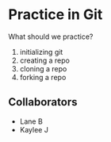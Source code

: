 # Practice in Git

What should we practice?
1. initializing git
1. creating a repo
1. cloning a repo
1. forking a repo

## Collaborators
- Lane B
- Kaylee J
